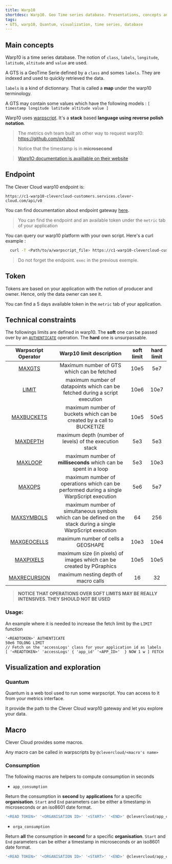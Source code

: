 ```yaml
---
title: Warp10
shortdesc: Warp10. Geo Time series database. Presentations, concepts and examples
tags:
- GTS, warp10, Quantum, visualization, time series, database
---
```


## Main concepts

Warp10 is a time series database. The notion of `class`, `labels`, `longitude`, `latitude`, `altitude` and `value` are used.

A GTS is a GeoTime Serie defined by a `class` and somes `labels`. They are indexed and used to quickly retrieved the data.

`labels` is a kind of dictionnary. That is called a **map** under the warp10 terminology.

A GTS may contain some values which have the following models : `[ timestamp longitude latitude altitude value ]`

Warp10 uses [warpscript](https://www.warp10.io/content/03_Documentation/04_WarpScript/01_Concepts). It's a **stack** based **language using reverse polish notation**.

> The metrics ovh team built an other way to request warp10: https://github.com/ovh/tsl/

> Notice that the timestamp is in **microsecond**

> [Warp1O documentation is availlable on their website](https://www.warp10.io/doc/reference)

## Endpoint

The Clever Cloud warp10 endpoint is:

```
https://c1-warp10-clevercloud-customers.services.clever-cloud.com/api/v0
```

You can find documentation about endpoint gateway [here](https://www.warp10.io/content/03_Documentation/03_Interacting_with_Warp_10/01_Introduction).

> You can find the endpoint and an available token under the `metric` tab of your application

You can query our warp10 platform with your own script. Here's a curl example :

```bash
  curl -T <Path/to/a/warpscript_file> https://c1-warp10-clevercloud-customers.services.clever-cloud.com/api/v0/exec
```

> Do not forget the endpoint. `exec` in the previous exemple.

## Token

Tokens are based on your application with the notion of producer and owner. Hence, only the data owner can see it.

You can find a 5 days available token in the `metric` tab of your application.

## Technical constraints

The followings limits are defined in warp10. The **soft** one can be passed over by an [`AUTHENTICATE`](https://www.warp10.io/doc/AUTHENTICATE) operation. The **hard** one is unsurpassable.

<table class="table table-bordered">
<thead>
<tr>
<th style="text-align:center">Warpscript Operator</th>
<th style="text-align:center">Warp10 limit description</th>
<th style="text-align:center">soft limit</th>
<th style="text-align:center">hard limit</th>
</tr>
</thead>
<tbody>
<tr>
<td style="text-align:center"><a href="https://www.warp10.io/doc/MAXGTS">MAXGTS</a></td>
<td style="text-align:center">Maximum number of GTS which can be fetched</td>
<td style="text-align:center">10e5</td>
<td style="text-align:center">5e7</td>
</tr>
<tr>
<td style="text-align:center"><a href="https://www.warp10.io/doc/LIMIT">LIMIT</a></td>
<td style="text-align:center">maximum number of datapoints which can be fetched during a script execution</td>
<td style="text-align:center">10e6</td>
<td style="text-align:center">10e7</td>
</tr>
<tr>
<td style="text-align:center"><a href="https://www.warp10.io/doc/MAXBUCKETS">MAXBUCKETS</a></td>
<td style="text-align:center">maximum number of buckets which can be created by a call to BUCKETIZE</td>
<td style="text-align:center">10e5</td>
<td style="text-align:center">50e5</td>
</tr>
<tr>
<td style="text-align:center"><a href="https://www.warp10.io/doc/MAXDEPTH">MAXDEPTH</a></td>
<td style="text-align:center">maximum depth (number of levels) of the execution stack</td>
<td style="text-align:center">5e3</td>
<td style="text-align:center">5e3</td>
</tr>
<tr>
<td style="text-align:center"><a href="https://www.warp10.io/doc/MAXLOOP">MAXLOOP</a></td>
<td style="text-align:center">maximum number of <strong>milliseconds</strong> which can be spent in a loop</td>
<td style="text-align:center">5e3</td>
<td style="text-align:center">10e3</td>
</tr>
<tr>
<td style="text-align:center"><a href="https://www.warp10.io/doc/MAXOPS">MAXOPS</a></td>
<td style="text-align:center">maximum number of operations which can be performed during a single WarpScript execution</td>
<td style="text-align:center">5e6</td>
<td style="text-align:center">5e7</td>
</tr>
<tr>
<td style="text-align:center"><a href="https://www.warp10.io/doc/MAXSYMBOLS">MAXSYMBOLS</a></td>
<td style="text-align:center">maximum number of simultaneous symbols which can be defined on the stack during a single WarpScript execution</td>
<td style="text-align:center">64</td>
<td style="text-align:center">256</td>
</tr>
<tr>
<td style="text-align:center"><a href="https://www.warp10.io/doc/MAXGEOCELLS">MAXGEOCELLS</a></td>
<td style="text-align:center">maximum number of cells a GEOSHAPE</td>
<td style="text-align:center">10e3</td>
<td style="text-align:center">10e4</td>
</tr>
<tr>
<td style="text-align:center"><a href="https://www.warp10.io/doc/MAXPIXELS">MAXPIXELS</a></td>
<td style="text-align:center">maximum size (in pixels) of images which can be created by PGraphics</td>
<td style="text-align:center">10e5</td>
<td style="text-align:center">10e5</td>
</tr>
<tr>
<td style="text-align:center"><a href="https://www.warp10.io/doc/MAXRECURSION">MAXRECURSION</a></td>
<td style="text-align:center">maximum nesting depth of macro calls</td>
<td style="text-align:center">16</td>
<td style="text-align:center">32</td>
</tr>
</tbody>
</table>

> **NOTICE THAT OPERATIONS OVER SOFT LIMITS MAY BE REALLY INTENSIVES. THEY SHOULD NOT BE USED**

### Usage:

An example where it is needed to increase the fetch limit by the `LIMIT` function

```warpscript
'<READTOKEN>' AUTHENTICATE
50e6 TOLONG LIMIT
// Fetch on the 'accessLogs' class for your application id as labels
[ '<READTOKEN>' 'accessLogs' { 'app_id' '<APP_ID>'  } NOW 1 w ] FETCH
```

## Visualization and exploration

### Quantum

Quantum is a web tool used to run some warpscript. You can access to it from your metrics interface.

It provide the path to the Clever Cloud warp10 gateway and let you explore your data.

## Macro

Clever Cloud provides some macros.

Any macro can be called in warpscripts by `@clevercloud/<macro's name>`

### Consumption

The following macros are helpers to compute consumption in seconds

- `app_consumption`

Return the consumption in **second** by **applications** for a specific **organisation**.
 `Start` and `End` parameters can be either a timestamp in microseconds or an iso8601 date format.

```bash
'<READ TOKEN>' '<ORGANISATION ID>' '<START>' '<END>' @clevercloud/app_consumption
```

- `orga_consumption`

Return **all** the consumption in **second** for a specific **organisation**. `Start` and `End` parameters 
can be either a timestamp in microseconds or an iso8601 date format.

```bash
'<READ TOKEN>' '<ORGANISATION ID>' '<START>' '<END>' @clevercloud/app_consumption
```
